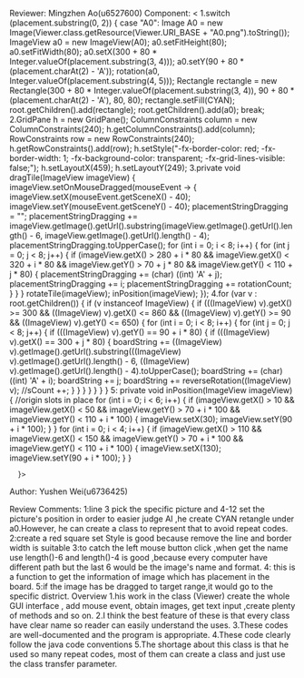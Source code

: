Reviewer: Mingzhen  Ao(u6527600)
Component: <
1.switch (placement.substring(0, 2)) {
       case "A0":
         Image A0 = new Image(Viewer.class.getResource(Viewer.URI_BASE + "A0.png").toString());
         ImageView a0 = new ImageView(A0);
         a0.setFitHeight(80);
         a0.setFitWidth(80);
         a0.setX(300 + 80 * Integer.valueOf(placement.substring(3, 4)));
         a0.setY(90 + 80 * (placement.charAt(2) - 'A'));
         rotation(a0, Integer.valueOf(placement.substring(4, 5)));
         Rectangle rectangle = new Rectangle(300 + 80 * Integer.valueOf(placement.substring(3, 4)), 90 + 80 * (placement.charAt(2) - 'A'), 80, 80);
         rectangle.setFill(CYAN);
         root.getChildren().add(rectangle);
         root.getChildren().add(a0);
         break;
2.GridPane h = new GridPane();
          ColumnConstraints column = new ColumnConstraints(240);
          h.getColumnConstraints().add(column);
          RowConstraints row = new RowConstraints(240);
          h.getRowConstraints().add(row);
          h.setStyle("-fx-border-color: red; -fx-border-width: 1; -fx-background-color: transparent; -fx-grid-lines-visible: false;");
          h.setLayoutX(459);
          h.setLayoutY(249);
3.private void dragTile(ImageView imageView) {
          imageView.setOnMouseDragged(mouseEvent -> {
              imageView.setX(mouseEvent.getSceneX() - 40);
              imageView.setY(mouseEvent.getSceneY() - 40);
              placementStringDragging = "";
              placementStringDragging += imageView.getImage().getUrl().substring(imageView.getImage().getUrl().length() - 6, imageView.getImage().getUrl().length() - 4);
              placementStringDragging.toUpperCase();
              for (int i = 0; i < 8; i++) {
                  for (int j = 0; j < 8; j++) {
                      if (imageView.getX() > 280 + i * 80 && imageView.getX() < 320 + i * 80 && imageView.getY() > 70 + j * 80 && imageView.getY() < 110 + j * 80) {
                          placementStringDragging += (char) ((int) 'A' + j);
                          placementStringDragging += i;
                          placementStringDragging += rotationCount;
                      }
                  }
              }
              rotateTile(imageView);
              inPosition(imageView);
          });
 4.for (var v : root.getChildren()) {
            if (v instanceof ImageView) {
                if (((ImageView) v).getX() >= 300 && ((ImageView) v).getX() <= 860 && ((ImageView) v).getY() >= 90 && ((ImageView) v).getY() <= 650) {
                    for (int i = 0; i < 8; i++) {
                        for (int j = 0; j < 8; j++) {
                            if (((ImageView) v).getY() == 90 + i * 80) {
                                if (((ImageView) v).getX() == 300 + j * 80) {
                                    boardString += ((ImageView) v).getImage().getUrl().substring(((ImageView) v).getImage().getUrl().length() - 6, ((ImageView) v).getImage().getUrl().length() - 4).toUpperCase();
                                    boardString += (char) ((int) 'A' + i);
                                    boardString += j;
                                    boardString += reverseRotation((ImageView) v);
                                    //sCount ++;
                                }
                            }
                        }
                    }
                }
            }
        }
 5: private void inPosition(ImageView imageView) {
           //origin slots in place
           for (int i = 0; i < 6; i++) {
               if (imageView.getX() > 10 && imageView.getX() < 50 && imageView.getY() > 70 + i * 100 && imageView.getY() < 110 + i * 100) {
                   imageView.setX(30);
                   imageView.setY(90 + i * 100);
               }
           }
           for (int i = 0; i < 4; i++) {
               if (imageView.getX() > 110 && imageView.getX() < 150 && imageView.getY() > 70 + i * 100 && imageView.getY() < 110 + i * 100) {
                   imageView.setX(130);
                   imageView.setY(90 + i * 100);
               }
           }

      }>
Author: Yushen Wei(u6736425)

Review Comments:
1:line 3 pick the specific picture and 4-12 set the picture's position
 in order to easier judge AI ,he create CYAN retangle under a0.However,
 he can create a class to represent that to avoid repeat codes.
2:create a red square set Style is good because remove the line and border
width is suitable
3:to catch the left mouse button click ,when get the name use length()-6 
and length()-4 is good ,because every computer have different path but 
the last 6 would be the image's name and format.
4: this is a function to get the information of image which has placement 
in the board.
5:if the image has be dragged to target range,it would go to the specific
district.
Overview
1.his work in the class (Viewer) create the whole GUI interface , add mouse event, obtain
images, get text input ,create plenty of methods and so on.
2.I think the best feature of these is that every class have clear name so
reader can easily understand the uses.
3.These codes are well-documented and the program is appropriate.
4.These code clearly follow the java code conventions
5.The shortage about this class is that he used so many repeat codes, most
of them can create a class and just use the class transfer parameter.   
